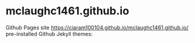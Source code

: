 # mclaughc1461.github.io

Github Pages site https://ciaram100104.github.io/mclaughc1461.github.io/
pre-installed Github Jekyll themes: 
